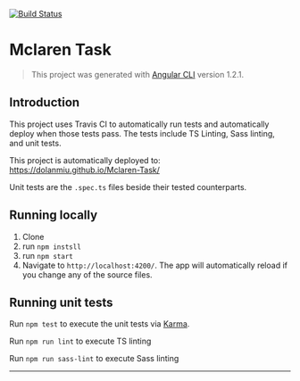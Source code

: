 [![Build Status][travis-image]][travis-url]

# Mclaren Task

> This project was generated with [Angular CLI](https://github.com/angular/angular-cli) version 1.2.1.

## Introduction
This project uses Travis CI to automatically run tests and automatically deploy when those tests pass. The tests include TS Linting, Sass linting, and unit tests.

This project is automatically deployed to: https://dolanmiu.github.io/Mclaren-Task/

Unit tests are the `.spec.ts` files beside their tested counterparts.

## Running locally

1. Clone
2. run `npm instsll`
3. run `npm start`
4. Navigate to `http://localhost:4200/`. The app will automatically reload if you change any of the source files.


## Running unit tests

Run `npm test` to execute the unit tests via [Karma](https://karma-runner.github.io).

Run `npm run lint` to execute TS linting

Run `npm run sass-lint` to execute Sass linting

---

[travis-image]: https://travis-ci.org/dolanmiu/Mclaren-Task.svg?branch=master
[travis-url]: https://travis-ci.org/dolanmiu/Mclaren-Task
